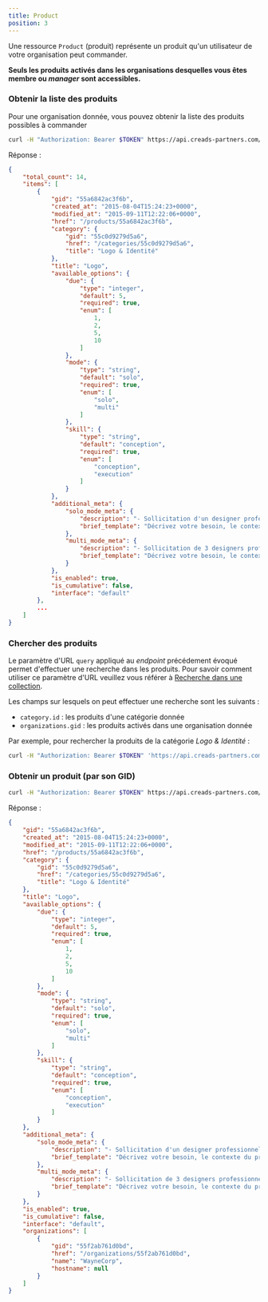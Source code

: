 ```yaml
---
title: Product
position: 3
---
```


Une ressource `Product` (produit) représente un produit qu'un utilisateur de votre organisation peut commander.

**Seuls les produits activés dans les organisations desquelles vous êtes membre ou *manager* sont accessibles.**

### Obtenir la liste des produits

Pour une organisation donnée, vous pouvez obtenir la liste des produits possibles à commander

~~~ sh
curl -H "Authorization: Bearer $TOKEN" https://api.creads-partners.com/v1/orgs/55f2ab761d0bd/products
~~~

Réponse :
~~~ json
{
    "total_count": 14,
    "items": [
        {
            "gid": "55a6842ac3f6b",
            "created_at": "2015-08-04T15:24:23+0000",
            "modified_at": "2015-09-11T12:22:06+0000",
            "href": "/products/55a6842ac3f6b",
            "category": {
                "gid": "55c0d9279d5a6",
                "href": "/categories/55c0d9279d5a6",
                "title": "Logo & Identité"
            },
            "title": "Logo",
            "available_options": {
                "due": {
                    "type": "integer",
                    "default": 5,
                    "required": true,
                    "enum": [
                        1,
                        2,
                        5,
                        10
                    ]
                },
                "mode": {
                    "type": "string",
                    "default": "solo",
                    "required": true,
                    "enum": [
                        "solo",
                        "multi"
                    ]
                },
                "skill": {
                    "type": "string",
                    "default": "conception",
                    "required": true,
                    "enum": [
                        "conception",
                        "execution"
                    ]
                }
            },
            "additional_meta": {
                "solo_mode_meta": {
                    "description": "- Sollicitation d'un designer professionnel pour votre projet.\n- Recevez 3 propositions de logo.\n- 3 aller/retours sur celle de votre choix et recevez les fichiers sources.",
                    "brief_template": "Décrivez votre besoin, le contexte du projet, les livrables attendus..."
                },
                "multi_mode_meta": {
                    "description": "- Sollicitation de 3 designers professionnels pour votre projet.\n- Recevez 9 propositions de logo.\n- 3 aller/retours sur celle de votre choix et recevez les fichiers sources.",
                    "brief_template": "Décrivez votre besoin, le contexte du projet, les livrables attendus..."
                }
            },
            "is_enabled": true,
            "is_cumulative": false,
            "interface": "default"
        },
        ...
    ]
}
~~~

### Chercher des produits

Le paramètre d'URL `query` appliqué au *endpoint* précédement évoqué permet d'effectuer une recherche dans les produits. Pour savoir comment utiliser ce paramètre d'URL veuillez vous référer à [Recherche dans une collection](#overviewcollections).

Les champs sur lesquels on peut effectuer une recherche sont les suivants :

 * `category.id` : les produits d'une catégorie donnée
 * `organizations.gid` : les produits activés dans une organisation donnée

Par exemple, pour rechercher la produits de la catégorie *Logo & Identité* :
~~~ sh
curl -H "Authorization: Bearer $TOKEN" 'https://api.creads-partners.com/v1/products?query=\["category.gid","==","55c0d9279d5a6"\]'
~~~

### Obtenir un produit (par son GID)

~~~ sh
curl -H "Authorization: Bearer $TOKEN" https://api.creads-partners.com/v1/products/55a6842ac3f6b
~~~

Réponse :
~~~ json
{
    "gid": "55a6842ac3f6b",
    "created_at": "2015-08-04T15:24:23+0000",
    "modified_at": "2015-09-11T12:22:06+0000",
    "href": "/products/55a6842ac3f6b",
    "category": {
        "gid": "55c0d9279d5a6",
        "href": "/categories/55c0d9279d5a6",
        "title": "Logo & Identité"
    },
    "title": "Logo",
    "available_options": {
        "due": {
            "type": "integer",
            "default": 5,
            "required": true,
            "enum": [
                1,
                2,
                5,
                10
            ]
        },
        "mode": {
            "type": "string",
            "default": "solo",
            "required": true,
            "enum": [
                "solo",
                "multi"
            ]
        },
        "skill": {
            "type": "string",
            "default": "conception",
            "required": true,
            "enum": [
                "conception",
                "execution"
            ]
        }
    },
    "additional_meta": {
        "solo_mode_meta": {
            "description": "- Sollicitation d'un designer professionnel pour votre projet.\n- Recevez 3 propositions de logo.\n- 3 aller/retours sur celle de votre choix et recevez les fichiers sources.",
            "brief_template": "Décrivez votre besoin, le contexte du projet, les livrables attendus..."
        },
        "multi_mode_meta": {
            "description": "- Sollicitation de 3 designers professionnels pour votre projet.\n- Recevez 9 propositions de logo.\n- 3 aller/retours sur celle de votre choix et recevez les fichiers sources.",
            "brief_template": "Décrivez votre besoin, le contexte du projet, les livrables attendus..."
        }
    },
    "is_enabled": true,
    "is_cumulative": false,
    "interface": "default",
    "organizations": [
        {
            "gid": "55f2ab761d0bd",
            "href": "/organizations/55f2ab761d0bd",
            "name": "WayneCorp",
            "hostname": null
        }
    ]
}
~~~
